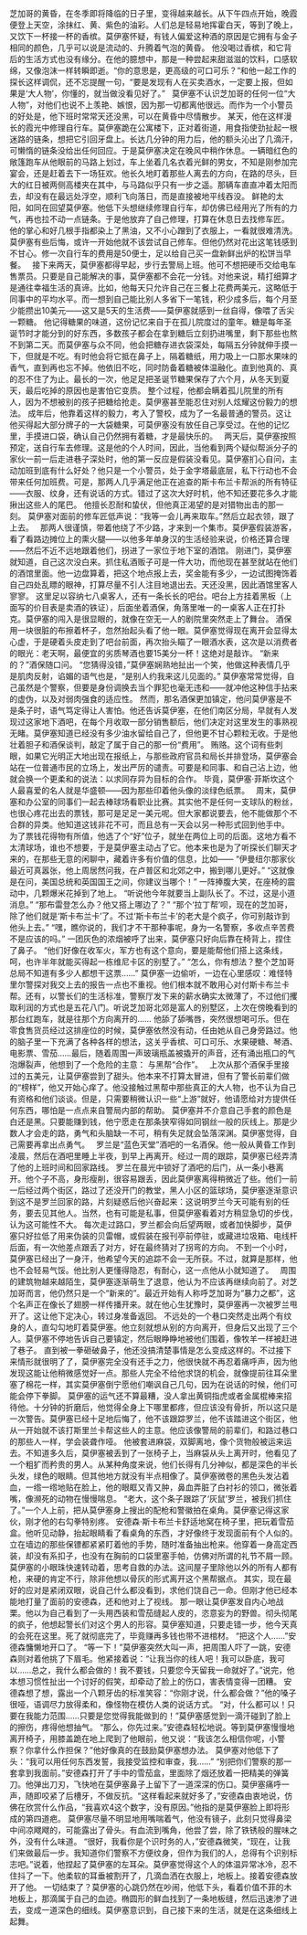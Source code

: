 芝加哥的黄昏，在冬季即将降临的日子里，变得越来越长。从下午四点开始，晚霞便登上天空，涂抹红、黄、紫色的油彩。人们总是轻易地挥霍白天，等到了晚上，又饮下一杯接一杯的香槟。莫伊塞怀疑，有钱人偏爱这种酒的原因是它拥有与金子相同的颜色，几乎可以说是流动的、升腾着气泡的黄昏。
他没喝过香槟，和它背后的生活方式也没有缘分。在他的臆想中，那是一种尝起来甜滋滋的饮料，口感软绵，又像泡沫一样转瞬即逝。“你的意思是，更高级的可口可乐？”和他一起工作的探长这样调侃，还不忘提醒一句，“要是发现有人在买卖酒水，一定要上报，但如果是‘大人物’，你懂的，就当做没看见好了。”
 
莫伊塞不认识芝加哥的任何一位“大人物”，对他们也说不上羡艳、嫉恨，因为那一切都离他很远。而作为一个小警员的好处是，他下班时常常天还没黑，可以在黄昏中尽情散步。
某天，他在这样漫长的霞光中修理自行车。莫伊塞跪在公寓楼下，正对着街道，用食指使劲扯起一根迷路的链条，想把它引回牙盘上。长达几分钟的用力后，他的额头沁出了几滴汗，可懒惰的链条没给出任何回应。于是莫伊塞决定在晚风中稍作休息。一辆暗红色的敞篷跑车从他眼前的马路上划过，车上坐着几名衣着光鲜的男女，不知是刚参加完宴会，还是赶着去下一场狂欢。他长久地盯着那些人离去的方向，在路的尽头，巨大的红日被两侧高楼夹在其中，与马路似乎只有一步之遥。那辆车直直冲着太阳而去，却没有在最远处浮空，顺利飞向落日，而是直接被地平线吞没。
鲜艳的太阳，如同在回望莫伊塞。他低下头想继续修理自行车，却仿佛已经用光了所有的力气，再也拉不动一点链条。于是他放弃了自己修理，打算在休息日去找修车匠。
他的掌心和好几根手指都染上了黑油，又不小心蹭到了衣服上，一看就很难清洗。莫伊塞有些后悔，或许一开始他就不该尝试自己修车。但他仍然对花出这笔钱感到不甘心。修一次自行车的费用是50便士，足以给自己买一盘新鲜出炉的松饼当早餐。
 
接下来两天，莫伊塞都得早起，步行去警局上班。他可不想把硬币交给电车售票员。只要是自己能解决的事，莫伊塞都不会花一分钱。对他来说，精打细算才是通往幸福生活的真谛。比如，他每天只允许自己在三餐上花费两美元，这略低于同事中的平均水平。而一想到自己能比别人多省下一笔钱，积少成多后，每个月至少能攒出10美元——这又是5天的生活费——莫伊塞就感到一丝自得，像喂了舌尖一颗糖。
他记得糖果的味道，这份记忆来自于在孤儿院度过的童年。糖是每年圣诞节时才能分到的好东西，多数孩子都会在拿到糖后立刻扔进嘴里，剩下那些也熬不到第二天。而莫伊塞与众不同，他会把糖存进衣袋深处，每隔五分钟就伸手摸一下，但就是不吃。有时他会将它抵在鼻子上，隔着糖纸，用力吸上一口那水果味的香气，直到再也忘不掉。他依旧不吃，同时防备着糖被体温融化。直到他真的、真的忍不住了为止。最长的一次，他足足把圣诞节糖果保存了六个月，从冬天到夏天，最后吃掉的原因也是害怕它变质。
整个过程，他都会瞒着孤儿院里的所有人，因为不想被别的孩子把糖给抢走。莫伊塞甚至能忍住对别人炫耀这份毅力的想法。
成年后，他靠着这样的毅力，考入了警校，成为了一名最普通的警员。这让他买得起大部分牌子的一大袋糖果，可莫伊塞没有放任自己享受过。在他的记忆里，手摸进口袋，确认自己仍然拥有着糖，才是最快乐的。
 
两天后，莫伊塞按照预定，送自行车去修理。这是他的个人时间，因此，当他看到两个疑似帮派分子的家伙一前一后走进巷子深处时，他的第一反应是假装没看见。莫伊塞扪心自问，主动加班到底有什么好处？他只是一个小警员，处于金字塔最底层，私下行动也不会带来任何加班费。可是，那两人几乎满足他正在追查的斯卡布兰卡帮派的所有特征——衣服、纹身，还有说话的方式。错过了这次大好时机，他不知还要花多久才能揪出这些人的尾巴。
他擅长忍耐和蛰伏，但他真正渴望的是对猎物出击的那一刻。
莫伊塞对面前的修车匠低声说：“我等一会儿再来取车。”然后立起衣领，跟了上去。
 
那两人很谨慎，带着他绕了不少路，才来到一个集市。莫伊塞假装游客，看了看路边摊位上的熏火腿——以他多年单身汉的生活经验来说，价格还算合理——然后不近不远地跟着他们，拐进了一家位于地下室的酒馆。
刚进门，莫伊塞就知道，自己这次没白来。抓住私酒贩子可是一件大功，而他现在甚至就站在他们的酒馆里面。他一边盘算着，把这个地点报上去，奖金能有多少，一边试图掩饰着自己四处乱瞟的眼神，打算尽量不引人注目地退出去。天还没黑，因此酒馆里客人寥寥。
这里足以容纳七八桌客人，还有一条长长的吧台。吧台上方挂着黑板（上面写的价目表是卖酒的铁证），后面坐着酒保，角落里唯一的一桌客人正在打扑克。莫伊塞的闯入是很显眼的，就像在空无一人的剧院里突然走上了舞台。
酒保用一块很脏的布擦着杯子，忽然抬起头看了他一眼。莫伊塞觉得现在离开会显得太心虚，于是硬着头皮走到了吧台前面，再次抬头瞄了一眼酒水表，这次是以消费者的眼光：老天啊，最便宜的劣质琴酒也要15美分一杯！这绝对是敲诈。
“新来的？”酒保随口问。
“您猜得没错，”莫伊塞娴熟地扯出一个笑，他做这种表情几乎是肌肉反射，谄媚的语气也是，“是别人约我来这儿见面的。”
莫伊塞常常觉得，自己虽然是个警察，但要是身份调换去当个罪犯也毫无违和——就冲他这种信手拈来的虚伪，以及对弱肉强食的适应性。
然而，那名酒保更加镇定，他问莫伊塞是不是条子时，语气笃定得让人害怕。他还告诉莫伊塞，在他们南区分局，早就有人发现过这家地下酒吧，在每个月收取一部分销售额后，他们决定对这里发生的事熟视无睹。莫伊塞知道已经没有多少油水留给自己了，但他更不甘心颗粒无收。于是他壮着胆子和酒保谈判，敲定了属于自己的那一份“费用”。
贿赂。这个词有些刺眼，如果它光明正大地出现在报纸上，与那些政府官员和局长并排登场，莫伊塞会站在一位普通市民的立场上，发出严厉的谴责。可要是和同事、和自己沾上边，他就会换一个更柔和的说法：以求同存异为目标的合作。
毕竟，莫伊塞·菲斯坎这个人最喜爱的名人就是华盛顿——因为那些印着他头像的淡绿色纸票。
 
周末，莫伊塞和办公室的同事们一起去棒球场看职业比赛。其实他不是任何一支球队的粉丝，也很心疼花出去的票钱，那可是足足一美元呢。但大家都说要去，他不能做那个不合群的异类。他知道这钱非花不可，而且总有一天会以另一种形式回到他手中。
为了票钱花得物有所值，他选了个“好”位子，就坐在两位上司的后面。这地方看不太清球场，谁也不想要，于是莫伊塞主动占了它。他本来也是为了听探长们聊天才来的，在那些无意的闲聊中，藏着许多有价值的信息，比如——
“伊曼纽尔那家伙最近可真嚣张，他上周居然问我，在卢普区和北郊之中，搬到哪儿更好。”
“这就像是在问，美国总统和英国国王之间，你建议当哪个！”
一阵捧腹大笑，在座椅的震动中，几颗爆米花掉到了地上。
“听说他今年就要当上副队长了。不过，这是小道消息。”
“那布雷登怎么办？他又搭上哪边了？”
“那个‘拉丁帮’呗，现在的芝加哥，除了他们就是‘斯卡布兰卡’了。不过‘斯卡布兰卡’的老大是个疯子，你可别敲诈到他头上去。”
“嘿，瞧你说的，我们才不干那种事呢，身为一名警察，多收点辛苦费不是应该的吗。”
一团灰色的浓烟被呼了出来，莫伊塞只好向后靠在椅背上，捏住了鼻子。
“他们好像在收军火，军方也有这个意向，要是能帮他们搭上这条线，呵，也许半年就能买得起一栋维尼卡区的别墅了。”
“怎么，你有想法？整个芝加哥总局不知道有多少人都想干这票……”
莫伊塞一边偷听，一边在心里感叹：难怪特里尔警探对我交上去的报告一点也不重视。他们根本就不敢用心对付斯卡布兰卡帮。还有，以警长们的生活标准，警察厅发下来的薪水确实太微薄了，不过他们攫取利润的方式也是五花八门。听说芝加哥北郊是富人的别墅区，上次在傍晚看到的那台红跑车，就是往那个方向离开的……
他舔了舔嘴唇，突然很想喝可乐。但在零食售货员经过这排座位的时候，莫伊塞依然没有动，任由她从自己身旁路过。他的脑子里一下充满了各种各样的想法，这关乎香槟、可口可乐、水果硬糖、琴酒、电影票、雪茄……最后，随着周围一声玻璃瓶盖被撬开的声音，还有涌出瓶口的气泡爆裂声，他想到了一个危险的主意：
与黑帮“合作”。
 
上次从那个酒保手里接过的五美元，让莫伊塞尝到了甜头。他本来不打算太冒进，但有了警长前辈们做的“榜样”，他又开始心痒了。他没接触过黑帮中那些真正的大人物，也不认为自己有资格和他们谈谈。但是，只需要稍微认识一些“上游”就好，他请愿给对方提供任何东西，哪怕是一点点来自警局内部的帮助。
莫伊塞并不介意自己手套的颜色是白还是黑。只要能赚到钱，他宁愿走在那条狭窄得如同钢丝一般的灰线上。那是少数人才会走的路，勇气和头脑缺一不可，稍有失足就会坠落深渊。莫伊塞觉得，自己需要再拿出点勇气。
 
罗兰是“蓝色天堂”酒吧的一名酒保。他一般从黄昏工作到凌晨，然后在酒吧里睡上半夜，到早上再离开。经过一周的跟踪，莫伊塞已经弄清了他的上班时间和回家路线。
罗兰在晨光中锁好了酒吧的后门，从一条小巷离开。他个子不高，身形瘦削，很容易跟丢，因此莫伊塞离得稍微近了些。他们一前一后经过两个街区，路过了还没开门的教堂，黑人小区的篮球场，莫伊塞逐渐意识到这不是罗兰回家的路，片刻疑惑后他兴奋起来：这说明罗兰今天可能有别的任务，要去见其他人。当然，也有可能是私事，但莫伊塞看着对方稍显急切的步伐，认为这可能性不大。
每次走过路口，罗兰都会向后望两眼，或者加快脚步，莫伊塞只好拉低了用来伪装的贝雷帽，或假装在报刊亭前停驻，或藏进垃圾箱、电线杆后面，有一次他差点跟丢了对方，好在最终猜对了拐弯的方向。
不到一个小时，莫伊塞已经出了一身汗，他希望今天的追踪不会一无所获。不过，就算是那样，他也不会轻易气馁。他比别人更懂得隐忍，有耐心，这一点他从小就知道了。
 
周围的建筑物越来越陌生，莫伊塞逐渐萌生了退意，他认为不应该再继续向前了。对芝加哥而言，他仍然只是一个“新来的”。最近开始有人称呼芝加哥为“暴力之都”，这个名声正在像长了翅膀一样传播开来。就在他心生犹豫时，莫伊塞再一次被罗兰甩开了。这让他下定决心，转过身准备返回。
不远处的一个巷口突然走出两个有纹身的人，直勾勾地盯着莫伊塞。他立刻就想从别的方向离开，但身后又出现了三个人。莫伊塞不停地告诉自己要镇定，然后眼睁睁地被他们围着，像牧羊一样被赶进了巷子。
直到被一拳砸破鼻子，他还没搞清楚事情是怎么变成这样的。不过接下来情形就很明了了，莫伊塞完全没有还手之力，他很快就不再忍着痛呼声，因为他发现这能让他稍微感觉好一点。那些人完全不给他求饶的机会，就像提前往耳朵里塞了棉花一样，其实莫伊塞倒宁愿他们嘲讽自己几句，因为在说话的时候，他们可能会停下拳脚。
莫伊塞的运气还不算最糟，没人拿出黄铜指虎或者金属棍棒来招待他。十分钟的折磨后，他觉得全身上下哪里都疼，但应该没有骨折，所以这只是一次警告。莫伊塞已经十足地后悔了，他不该跟踪罗兰，他不该踏进这个街区，他从一开始就不该打斯里兰卡帮这些人的主意。他应该像警局的前辈们，和路过巷口的那些人一样，学会装聋作哑。
他被套进麻袋，双脚离地，像个货物般被运来运去。不知道多久后，莫伊塞被丢到了一张椅子上，当麻袋从头上离开时，他看见了一个粗犷而矜贵的男人。从某种角度来说，他们长得有几分神似，都是深色的半长头发，绿色的眼睛。但其他地方就没有半点相像了。莫伊塞微卷的黑色头发沾着血，一绺一绺地贴在脸上，他的眼眶又青又肿，鼻血弄脏了白衬衫的领口，微张着嘴，像濒死的动物在慢慢喘息。
“老大，这个条子跟踪了‘灰鼠’罗兰，被我们抓住了。”一个人上前，把从莫伊塞身上搜出的配枪和警徽拍在桌角。莫伊塞记得这家伙，刚才他的右勾拳特别疼。
安德森·斯卡布兰卡舒适地窝在椅子里，把玩着雪茄盒。他听见动静，抬起眼睛看了看桌角的东西，才好像终于发现面前有个人似的。立在墙边的那些保镖都紧紧盯着他的手势，随时准备抽出枪来。他穿着一身高定西装，却没有系扣子，也没有在胸前的口袋里塞手帕，仿佛对所谓的礼节不屑一顾。莫伊塞的小眼珠快速转动着，思考自救的办法。这间屋子里除他以外的所有人都有枪，来硬的肯定不行，除非他想以骨灰的形式离开这个黑帮据点。
其实，现在最好的应对是紧闭双眼，说自己什么都没看到，求他们饶自己一命。但刚才他已经本能地打量了面前的安德森，还和他对上了视线。
那一眼让莫伊塞发自内心地战栗。他以为自己看到了一头用西装和雪茄缝起人皮的，恣意妄为的野兽。彻头彻尾的疯子，他想起警长们对这个男人的形容。莫伊塞知道，只要走错一步，他今天真的会死在这里。死了就彻底完了，毕竟赚再多钱也带不进棺材。
“把这个人……”安德森慵懒地开口了。
“等一下！”莫伊塞突然大叫一声，把周围人吓了一跳，安德森则对着他挑了下眉毛。他紧接着说：“让我当你的线人吧！我可以卧底，我可以……总之，我什么都会做的！我不要钱，只要您今天留我一命就好了。”说完，他本想习惯性扯出一个讨好的假笑，却牵动了脸上的伤口，害表情变得一团糟。
安德森想了想，露出一个八颗牙齿的标准笑容：“你刚才说，什么都会做？”他的嗓子很哑，语调尽力放得柔和，像怪物在模仿人类的说话方式。
“对，什么都可以！只要在我能力范围……只要是您觉得我能做到的！”莫伊塞感觉到一滴汗碰到了脸上的擦伤，疼得他想抽气。
“那么，你先过来。”安德森轻松地说。等到莫伊塞慢慢地离开椅子，用膝盖跪在地上爬到了他眼前，他又说：“我该怎么相信你呢，小警察？你拿什么作担保？”他好像真的在鼓励莫伊塞想办法。
莫伊塞对他低下了头：“我可以用任何东西发誓，我接受监控和审查，我……”
“别把你们警察的那一套拿到我面前。”安德森打开了手中的雪茄盒，里面除了烟还放着一把精美的弹簧刀。他弹出刀刃，飞快地在莫伊塞鼻子上留下了一道深深的伤口。莫伊塞痛呼一声，随即咬紧了后槽牙，不做反抗。“这样看起来就好多了，”安德森由衷地说，仿佛在欣赏什么作品，“我喜欢4这个数字，没有原因。”他指的是莫伊塞脸上即将形成的第四道疤。
莫伊塞尽量不明显地用嘴喘着气，他没有镜子，此刻只觉得鼻梁中间凉飕飕的，可能露出了骨头。有血流到嘴角，他尝了尝，除了铁锈般的腥味之外，没有什么味道。
“很好，我看你是个识时务的人，”安德森微笑，“现在，让我们来做最后一步。我知道你们警察不方便纹身，但作为我们的人，总得有个识别标志吧。”说着，他捏起了莫伊塞的左耳朵。莫伊塞觉得这个人的体温异常冰冷，忍不住抖了一下。他柔软的耳垂被割开了，几滴血洒在衣服上，地板上。接着安德森放开了他。
一切结束了？莫伊塞的心跳仍然在吵闹，他低下头，看着价值不菲的木地板上，那滴属于自己的血迹。椭圆形的鲜血找到了一条地板缝，然后迅速渗了进去，变成一道深色的细线。莫伊塞意识到，自己接下来的生活，就是在这条细线上起舞。